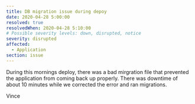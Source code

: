 ```yaml
---
title: DB migration issue during depoy
date: 2020-04-28 5:00:00
resolved: true
resolvedWhen: 2020-04-28 5:10:00
# Possible severity levels: down, disrupted, notice
severity: disrupted
affected:
  - Application
section: issue
---
```


During this mornings deploy, there was a bad mirgration
file that prevented the application from coming back
up properly.  There was downtime of about 10 minutes
while we corrected the error and ran migrations.

Vince
